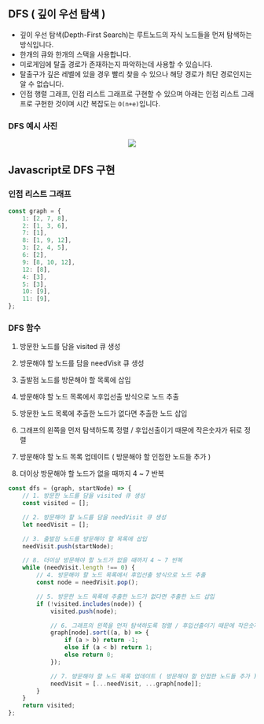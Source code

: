## DFS ( 깊이 우선 탐색 )

- 깊이 우선 탐색(Depth-First Search)는 루트노드의 자식 노드들을 먼저 탐색하는 방식입니다.
- 한개의 큐와 한개의 스택을 사용합니다.
- 미로게임에 탈출 경로가 존재하는지 파악하는데 사용할 수 있습니다.
- 탈출구가 깊은 레벨에 있을 경우 빨리 찾을 수 있으나 해당 경로가 최단 경로인지는 알 수 없습니다.
- 인접 행렬 그래프, 인접 리스트 그래프로 구현할 수 있으며 아래는 인접 리스트 그래프로 구현한 것이며 시간 복잡도는 `O(n+e)`입니다.

### DFS 예시 사진

<p align="center">
    <img src="https://user-images.githubusercontent.com/115976217/217467578-e79208f9-2f4e-4480-aa8e-dfc529541705.png">
</p>

## Javascript로 DFS 구현

### 인접 리스트 그래프

```javascript
const graph = {
	1: [2, 7, 8],
	2: [1, 3, 6],
	7: [1],
	8: [1, 9, 12],
	3: [2, 4, 5],
	6: [2],
	9: [8, 10, 12],
	12: [8],
	4: [3],
	5: [3],
	10: [9],
	11: [9],
};
```

### DFS 함수

1. 방문한 노드를 담을 visited 큐 생성

2. 방문해야 할 노드를 담을 needVisit 큐 생성

3. 출발점 노드를 방문해야 할 목록에 삽입

4. 방문해야 할 노드 목록에서 후입선출 방식으로 노드 추출

5. 방문한 노드 목록에 추출한 노드가 없다면 추출한 노드 삽입

6. 그래프의 왼쪽을 먼저 탐색하도록 정렬 / 후입선출이기 때문에 작은숫자가 뒤로 정렬

7. 방문해야 할 노드 목록 업데이트 ( 방문해야 할 인접한 노드들 추가 )

8. 더이상 방문해야 할 노드가 없을 때까지 4 ~ 7 반복

```javascript
const dfs = (graph, startNode) => {
	// 1. 방문한 노드를 담을 visited 큐 생성
	const visited = [];

	// 2. 방문해야 할 노드를 담을 needVisit 큐 생성
	let needVisit = [];

	// 3. 출발점 노드를 방문해야 할 목록에 삽입
	needVisit.push(startNode);

	// 8. 더이상 방문해야 할 노드가 없을 때까지 4 ~ 7 반복
	while (needVisit.length !== 0) {
		// 4. 방문해야 할 노드 목록에서 후입선출 방식으로 노드 추출
		const node = needVisit.pop();

		// 5. 방문한 노드 목록에 추출한 노드가 없다면 추출한 노드 삽입
		if (!visited.includes(node)) {
			visited.push(node);

			// 6. 그래프의 왼쪽을 먼저 탐색하도록 정렬 / 후입선출이기 때문에 작은숫자가 뒤로 정렬
			graph[node].sort((a, b) => {
				if (a > b) return -1;
				else if (a < b) return 1;
				else return 0;
			});

			// 7. 방문해야 할 노드 목록 업데이트 ( 방문해야 할 인접한 노드들 추가 )
			needVisit = [...needVisit, ...graph[node]];
		}
	}
	return visited;
};
```
